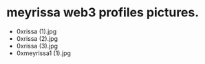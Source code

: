 # meyrissa web3 profiles pictures.
- 0xrissa (1).jpg
- 0xrissa (2).jpg
- 0xrissa (3).jpg
- 0xmeyrissa1 (1).jpg
